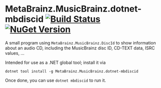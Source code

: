 # MetaBrainz.MusicBrainz.dotnet-mbdiscid [![Build Status][CI-S]][CI-L] [![NuGet Version][NuGet-S]][NuGet-L]

A small program using `MetaBrainz.MusicBrainz.DiscId` to show
information about an audio CD, including the MusicBrainz disc ID,
CD-TEXT data, ISRC values, ...

Intended for use as a .NET global tool; install it via

```pwsh
dotnet tool install -g MetaBrainz.MusicBrainz.dotnet-mbdiscid
```

Once done, you can use `dotnet mbdiscid` to run it.

[CI-S]: https://img.shields.io/appveyor/build/zastai/metabrainz-musicbrainz-dotnet-mbdiscid
[CI-L]: https://ci.appveyor.com/project/Zastai/metabrainz-musicbrainz-dotnet-mbdiscid

[NuGet-S]: https://img.shields.io/nuget/v/MetaBrainz.MusicBrainz.dotnet-mbdiscid
[NuGet-L]: https://www.nuget.org/packages/MetaBrainz.MusicBrainz.dotnet-mbdiscid
